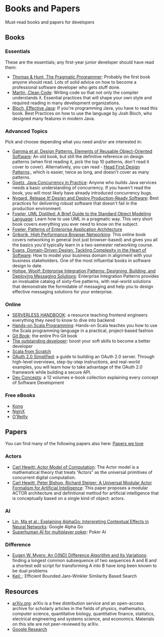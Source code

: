 # Books and Papers
Must-read books and papers for developers

## Books

### Essentials
These are the essentials; any first-year junior developer should have read them:

- [Thomas & Hunt, The Pragmatic Programmer](https://www.amazon.de/Pragmatic-Programmer-journey-mastery-Anniversary/dp/0135957052/):
Probably the first book anyone should read. Lots of solid advice on how to become a professional software developer who gets stuff done.
- [Martin, Clean Code](https://www.amazon.de/Robert-Martin/dp/):
Writing code so that not only the compiler understands it. Essential practices that will shape your own style and required reading in many development organizations.
- [Bloch, Effective Java](https://www.amazon.de/Effective-Java-Joshua-Bloch/dp/0134685997/):
If you're programming Java, you have to read this book. Best Practices on how to use the language by Josh Bloch, who designed many features in modern Java.

### Advanced Topics
Pick and choose depending what you need and/or are interested in:

- [Gamma et al, Design Patterns. Elements of Reusable Object-Oriented Software](https://www.amazon.de/Erich-Gamma/dp/0201633612/):
An old book, but still the definitive reference on design patterns (when first reading it, pick the top 10 patterns, don't read it cover to cover). Alternatively, you can read - [Head First Design Patterns]():, which is easier, twice as long, and doesn't cover as many patterns.
- [Goetz, Java Concurrency in Practice](https://www.amazon.de/Java-Concurrency-Practice-Brian-Goetz/dp/0321349601/):
Anyone who builds Java services needs a basic understanding of concurrency. If you haven't read the book, you will most likely have already introduced concurrency bugs.
- [Nygard, Release It! Design and Deploy Production-Ready Software](https://www.amazon.de/Release-Design-Deploy-Production-Ready-Software/dp/1680502395/):
Best practices for delivering robust software that doesn't fail in the production environment.
- [Fowler, UML Distilled: A Brief Guide to the Standard Object Modeling Language](https://www.amazon.de/UML-Distilled-Standard-Addison-wesley-Technology/dp/0321193687/):
Learn how to use UML in a pragmatic way. This very short book covers everything you ever need to know on the subject.
- [Fowler, Patterns of Enterprise Application Architecture](https://www.amazon.de/Martin-Fowler/dp/0321127420/)
- [Grikorik, High Performance Browser Networking](https://hpbn.co/):
This online book covers networking in general (not just browser-based) and gives you all the basics you'd typically learn in a two-semester networking course.
- [Evans, Domain-Driven Design: Tackling Complexity in the Heart of Software](https://www.amazon.de/Domain-Driven-Design-Tackling-Complexity-Software/dp/0321125215/):
How to model your business domain in alignment with your business stakeholders. One of the most influential books in software design to date.
- [Hohpe, Woolf: Enterprise Integration Patterns: Designing, Building, and Deploying Messaging Solutions](https://www.amazon.de/Enterprise-Integration-Patterns-Designing-Deploying/dp/0321200683): Enterprise Integration Patterns provides an invaluable catalog of sixty-five patterns, with real-world solutions that demonstrate the formidable of messaging and help you to design effective messaging solutions for your enterprise.

### Online

- [SERVERLESS HANDBOOK](https://serverlesshandbook.dev/): a resource teaching frontend engineers everything they need to know to dive into backend
- [Hands-on Scala Programming](https://www.handsonscala.com/): Hands-on Scala teaches you how to use the Scala programming language in a practical, project-based fashion
- [Git Book](https://git-scm.com/book/en/v2): the entire Pro Git book
- [The outstanding developer](https://theoutstanding.dev/): boost your soft skills to become a better developer
- [Scala from Scratch](https://leanpub.com/scala-from-scratch-exploration)
- [OAuth 2.0 Simplified](https://www.oauth.com/): a guide to building an OAuth 2.0 server. Through high-level overviews, step-by-step instructions, and real-world examples, you will learn how to take advantage of the OAuth 2.0 framework while building a secure API.
- [Dev Concepts](https://dev-concepts.dev/): a 12 volumes e-book collection explaining every concept of Software Development

### Free eBooks

- [Kong](https://konghq.com/resources/)
- [NginX](https://www.nginx.com/resources/library/)
- [O'Reilly](https://www.oreilly.com/free/)


## Papers

You can find many of the following papers also here: [Papers we love](https://github.com/papers-we-love/papers-we-love)

### Actors

- [Carl Hewitt: Actor Model of Computation](https://arxiv.org/vc/arxiv/papers/1008/1008.1459v8.pdf): The Actor model is a mathematical theory that treats “Actors” as the universal primitives of concurrent digital computation.
- [Carl Hewitt, Peter Bishop, Richard Steiger: A Universal Modular Actor Formalism for Artificial Intelligence](http://citeseerx.ist.psu.edu/viewdoc/summary?doi=10.1.1.77.7898): This paper proposes a modular ACTOR architecture and definitional method for artificial intelligence that is conceptually based on a single kind of object: actors. 

### AI

- [Lin, Ma et al.: Explaining AlphaGo: Interpreting Contextual Effects in Neural Networks](https://arxiv.org/abs/1901.02184): Google Alpha Go
- [Superhuman AI for multiplayer poker](https://www.cs.cmu.edu/~noamb/papers/19-Science-Superhuman.pdf): Poker AI

### Difference 

- [Eugen W. Myers: An O(ND) Difference Algorithm and Its Variations](http://citeseerx.ist.psu.edu/viewdoc/summary?doi=10.1.1.4.6927): finding a longest common subsequence of two sequences A and B and a shortest edit script for transforming A into B have long been known to be dual problems
- [Keil: ](https://fusion.cs.uni-jena.de/fusion/wp-content/uploads/2018/12/btw2019-jmkeil-camera-ready.pdf): Efficient Bounded Jaro-Winkler Similarity Based Search


## Resources

- [arXiv.org](https://arxiv.org/): arXiv is a free distribution service and an open-access archive for scholarly articles in the fields of physics, mathematics, computer science, quantitative biology, quantitative finance, statistics, electrical engineering and systems science, and economics. Materials on this site are not peer-reviewed by arXiv.
- [Google Research](https://research.google/pubs/)
